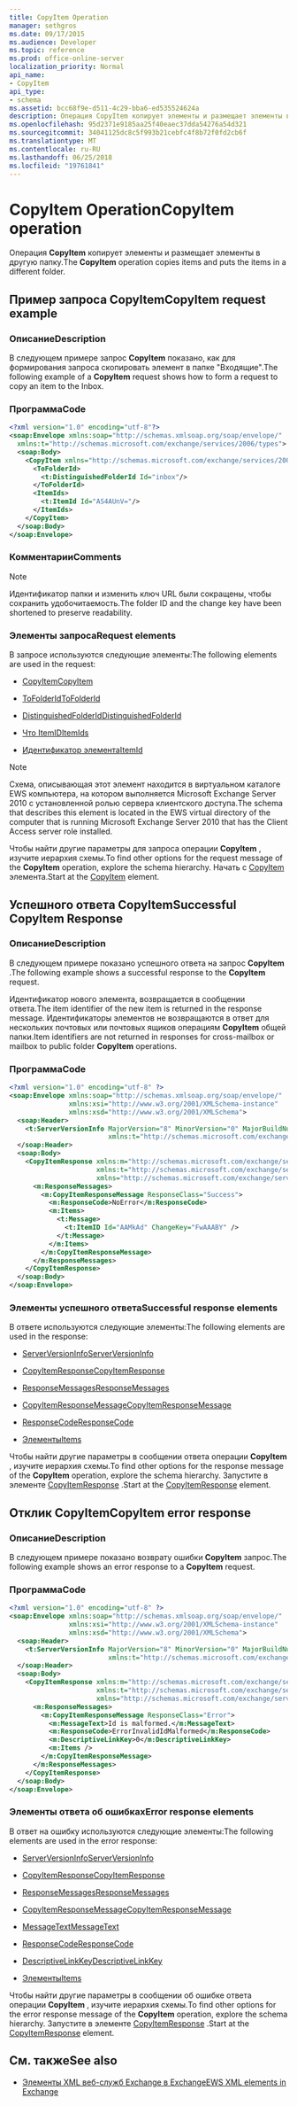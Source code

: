 ```yaml
---
title: CopyItem Operation
manager: sethgros
ms.date: 09/17/2015
ms.audience: Developer
ms.topic: reference
ms.prod: office-online-server
localization_priority: Normal
api_name:
- CopyItem
api_type:
- schema
ms.assetid: bcc68f9e-d511-4c29-bba6-ed535524624a
description: Операция CopyItem копирует элементы и размещает элементы в другую папку.
ms.openlocfilehash: 95d2371e9185aa25f40eaec37dda54276a54d321
ms.sourcegitcommit: 34041125dc8c5f993b21cebfc4f8b72f0fd2cb6f
ms.translationtype: MT
ms.contentlocale: ru-RU
ms.lasthandoff: 06/25/2018
ms.locfileid: "19761841"
---
```

# <a name="copyitem-operation"></a><span data-ttu-id="a2675-103">CopyItem Operation</span><span class="sxs-lookup"><span data-stu-id="a2675-103">CopyItem operation</span></span>

<span data-ttu-id="a2675-104">Операция **CopyItem** копирует элементы и размещает элементы в другую папку.</span><span class="sxs-lookup"><span data-stu-id="a2675-104">The **CopyItem** operation copies items and puts the items in a different folder.</span></span> 
  
## <a name="copyitem-request-example"></a><span data-ttu-id="a2675-105">Пример запроса CopyItem</span><span class="sxs-lookup"><span data-stu-id="a2675-105">CopyItem request example</span></span>

### <a name="description"></a><span data-ttu-id="a2675-106">Описание</span><span class="sxs-lookup"><span data-stu-id="a2675-106">Description</span></span>

<span data-ttu-id="a2675-107">В следующем примере запрос **CopyItem** показано, как для формирования запроса скопировать элемент в папке "Входящие".</span><span class="sxs-lookup"><span data-stu-id="a2675-107">The following example of a **CopyItem** request shows how to form a request to copy an item to the Inbox.</span></span> 
  
### <a name="code"></a><span data-ttu-id="a2675-108">Программа</span><span class="sxs-lookup"><span data-stu-id="a2675-108">Code</span></span>

```XML
<?xml version="1.0" encoding="utf-8"?>
<soap:Envelope xmlns:soap="http://schemas.xmlsoap.org/soap/envelope/"
  xmlns:t="http://schemas.microsoft.com/exchange/services/2006/types">
  <soap:Body>
    <CopyItem xmlns="http://schemas.microsoft.com/exchange/services/2006/messages">
      <ToFolderId>
        <t:DistinguishedFolderId Id="inbox"/>
      </ToFolderId>
      <ItemIds>
        <t:ItemId Id="AS4AUnV="/>
      </ItemIds>
    </CopyItem>
  </soap:Body>
</soap:Envelope>
```

### <a name="comments"></a><span data-ttu-id="a2675-109">Комментарии</span><span class="sxs-lookup"><span data-stu-id="a2675-109">Comments</span></span>

> [!NOTE]
> <span data-ttu-id="a2675-110">Идентификатор папки и изменить ключ URL были сокращены, чтобы сохранить удобочитаемость.</span><span class="sxs-lookup"><span data-stu-id="a2675-110">The folder ID and the change key have been shortened to preserve readability.</span></span> 
  
### <a name="request-elements"></a><span data-ttu-id="a2675-111">Элементы запроса</span><span class="sxs-lookup"><span data-stu-id="a2675-111">Request elements</span></span>

<span data-ttu-id="a2675-112">В запросе используются следующие элементы:</span><span class="sxs-lookup"><span data-stu-id="a2675-112">The following elements are used in the request:</span></span>
  
- [<span data-ttu-id="a2675-113">CopyItem</span><span class="sxs-lookup"><span data-stu-id="a2675-113">CopyItem</span></span>](copyitem.md)
    
- [<span data-ttu-id="a2675-114">ToFolderId</span><span class="sxs-lookup"><span data-stu-id="a2675-114">ToFolderId</span></span>](tofolderid.md)
    
- [<span data-ttu-id="a2675-115">DistinguishedFolderId</span><span class="sxs-lookup"><span data-stu-id="a2675-115">DistinguishedFolderId</span></span>](distinguishedfolderid.md)
    
- [<span data-ttu-id="a2675-116">Что ItemID</span><span class="sxs-lookup"><span data-stu-id="a2675-116">ItemIds</span></span>](itemids.md)
    
- [<span data-ttu-id="a2675-117">Идентификатор элемента</span><span class="sxs-lookup"><span data-stu-id="a2675-117">ItemId</span></span>](itemid.md)
    
> [!NOTE]
> <span data-ttu-id="a2675-118">Схема, описывающая этот элемент находится в виртуальном каталоге EWS компьютера, на котором выполняется Microsoft Exchange Server 2010 с установленной ролью сервера клиентского доступа.</span><span class="sxs-lookup"><span data-stu-id="a2675-118">The schema that describes this element is located in the EWS virtual directory of the computer that is running Microsoft Exchange Server 2010 that has the Client Access server role installed.</span></span> 
  
<span data-ttu-id="a2675-119">Чтобы найти другие параметры для запроса операции **CopyItem** , изучите иерархия схемы.</span><span class="sxs-lookup"><span data-stu-id="a2675-119">To find other options for the request message of the **CopyItem** operation, explore the schema hierarchy.</span></span> <span data-ttu-id="a2675-120">Начать с [CopyItem](copyitem.md) элемента.</span><span class="sxs-lookup"><span data-stu-id="a2675-120">Start at the [CopyItem](copyitem.md) element.</span></span> 
  
## <a name="successful-copyitem-response"></a><span data-ttu-id="a2675-121">Успешного ответа CopyItem</span><span class="sxs-lookup"><span data-stu-id="a2675-121">Successful CopyItem Response</span></span>

### <a name="description"></a><span data-ttu-id="a2675-122">Описание</span><span class="sxs-lookup"><span data-stu-id="a2675-122">Description</span></span>

<span data-ttu-id="a2675-123">В следующем примере показано успешного ответа на запрос **CopyItem** .</span><span class="sxs-lookup"><span data-stu-id="a2675-123">The following example shows a successful response to the **CopyItem** request.</span></span> 
  
<span data-ttu-id="a2675-124">Идентификатор нового элемента, возвращается в сообщении ответа.</span><span class="sxs-lookup"><span data-stu-id="a2675-124">The item identifier of the new item is returned in the response message.</span></span> <span data-ttu-id="a2675-125">Идентификаторы элементов не возвращаются в ответ для нескольких почтовых или почтовых ящиков операциям **CopyItem** общей папки.</span><span class="sxs-lookup"><span data-stu-id="a2675-125">Item identifiers are not returned in responses for cross-mailbox or mailbox to public folder **CopyItem** operations.</span></span> 
  
### <a name="code"></a><span data-ttu-id="a2675-126">Программа</span><span class="sxs-lookup"><span data-stu-id="a2675-126">Code</span></span>

```XML
<?xml version="1.0" encoding="utf-8" ?>
<soap:Envelope xmlns:soap="http://schemas.xmlsoap.org/soap/envelope/" 
               xmlns:xsi="http://www.w3.org/2001/XMLSchema-instance" 
               xmlns:xsd="http://www.w3.org/2001/XMLSchema">
  <soap:Header>
    <t:ServerVersionInfo MajorVersion="8" MinorVersion="0" MajorBuildNumber="595" MinorBuildNumber="0" 
                         xmlns:t="http://schemas.microsoft.com/exchange/services/2006/types" />
  </soap:Header>
  <soap:Body>
    <CopyItemResponse xmlns:m="http://schemas.microsoft.com/exchange/services/2006/messages" 
                      xmlns:t="http://schemas.microsoft.com/exchange/services/2006/types" 
                      xmlns="http://schemas.microsoft.com/exchange/services/2006/messages">
      <m:ResponseMessages>
        <m:CopyItemResponseMessage ResponseClass="Success">
          <m:ResponseCode>NoError</m:ResponseCode>
          <m:Items>
            <t:Message>
              <t:ItemID Id="AAMkAd" ChangeKey="FwAAABY" />
            </t:Message>
          </m:Items>
        </m:CopyItemResponseMessage>
      </m:ResponseMessages>
    </CopyItemResponse>
  </soap:Body>
</soap:Envelope>
```

### <a name="successful-response-elements"></a><span data-ttu-id="a2675-127">Элементы успешного ответа</span><span class="sxs-lookup"><span data-stu-id="a2675-127">Successful response elements</span></span>

<span data-ttu-id="a2675-128">В ответе используются следующие элементы:</span><span class="sxs-lookup"><span data-stu-id="a2675-128">The following elements are used in the response:</span></span>
  
- [<span data-ttu-id="a2675-129">ServerVersionInfo</span><span class="sxs-lookup"><span data-stu-id="a2675-129">ServerVersionInfo</span></span>](serverversioninfo.md)
    
- [<span data-ttu-id="a2675-130">CopyItemResponse</span><span class="sxs-lookup"><span data-stu-id="a2675-130">CopyItemResponse</span></span>](copyitemresponse.md)
    
- [<span data-ttu-id="a2675-131">ResponseMessages</span><span class="sxs-lookup"><span data-stu-id="a2675-131">ResponseMessages</span></span>](responsemessages.md)
    
- [<span data-ttu-id="a2675-132">CopyItemResponseMessage</span><span class="sxs-lookup"><span data-stu-id="a2675-132">CopyItemResponseMessage</span></span>](copyitemresponsemessage.md)
    
- [<span data-ttu-id="a2675-133">ResponseCode</span><span class="sxs-lookup"><span data-stu-id="a2675-133">ResponseCode</span></span>](responsecode.md)
    
- [<span data-ttu-id="a2675-134">Элементы</span><span class="sxs-lookup"><span data-stu-id="a2675-134">Items</span></span>](items.md)
    
<span data-ttu-id="a2675-135">Чтобы найти другие параметры в сообщении ответа операции **CopyItem** , изучите иерархия схемы.</span><span class="sxs-lookup"><span data-stu-id="a2675-135">To find other options for the response message of the **CopyItem** operation, explore the schema hierarchy.</span></span> <span data-ttu-id="a2675-136">Запустите в элементе [CopyItemResponse](copyitemresponse.md) .</span><span class="sxs-lookup"><span data-stu-id="a2675-136">Start at the [CopyItemResponse](copyitemresponse.md) element.</span></span> 
  
## <a name="copyitem-error-response"></a><span data-ttu-id="a2675-137">Отклик CopyItem</span><span class="sxs-lookup"><span data-stu-id="a2675-137">CopyItem error response</span></span>

### <a name="description"></a><span data-ttu-id="a2675-138">Описание</span><span class="sxs-lookup"><span data-stu-id="a2675-138">Description</span></span>

<span data-ttu-id="a2675-139">В следующем примере показано возврату ошибки **CopyItem** запрос.</span><span class="sxs-lookup"><span data-stu-id="a2675-139">The following example shows an error response to a **CopyItem** request.</span></span> 
  
### <a name="code"></a><span data-ttu-id="a2675-140">Программа</span><span class="sxs-lookup"><span data-stu-id="a2675-140">Code</span></span>

```XML
<?xml version="1.0" encoding="utf-8" ?>
<soap:Envelope xmlns:soap="http://schemas.xmlsoap.org/soap/envelope/" 
               xmlns:xsi="http://www.w3.org/2001/XMLSchema-instance" 
               xmlns:xsd="http://www.w3.org/2001/XMLSchema">
  <soap:Header>
    <t:ServerVersionInfo MajorVersion="8" MinorVersion="0" MajorBuildNumber="595" MinorBuildNumber="0" 
                         xmlns:t="http://schemas.microsoft.com/exchange/services/2006/types" />
  </soap:Header>
  <soap:Body>
    <CopyItemResponse xmlns:m="http://schemas.microsoft.com/exchange/services/2006/messages" 
                      xmlns:t="http://schemas.microsoft.com/exchange/services/2006/types" 
                      xmlns="http://schemas.microsoft.com/exchange/services/2006/messages">
      <m:ResponseMessages>
        <m:CopyItemResponseMessage ResponseClass="Error">
          <m:MessageText>Id is malformed.</m:MessageText>
          <m:ResponseCode>ErrorInvalidIdMalformed</m:ResponseCode>
          <m:DescriptiveLinkKey>0</m:DescriptiveLinkKey>
          <m:Items />
        </m:CopyItemResponseMessage>
      </m:ResponseMessages>
    </CopyItemResponse>
  </soap:Body>
</soap:Envelope>
```

### <a name="error-response-elements"></a><span data-ttu-id="a2675-141">Элементы ответа об ошибках</span><span class="sxs-lookup"><span data-stu-id="a2675-141">Error response elements</span></span>

<span data-ttu-id="a2675-142">В ответ на ошибку используются следующие элементы:</span><span class="sxs-lookup"><span data-stu-id="a2675-142">The following elements are used in the error response:</span></span>
  
- [<span data-ttu-id="a2675-143">ServerVersionInfo</span><span class="sxs-lookup"><span data-stu-id="a2675-143">ServerVersionInfo</span></span>](serverversioninfo.md)
    
- [<span data-ttu-id="a2675-144">CopyItemResponse</span><span class="sxs-lookup"><span data-stu-id="a2675-144">CopyItemResponse</span></span>](copyitemresponse.md)
    
- [<span data-ttu-id="a2675-145">ResponseMessages</span><span class="sxs-lookup"><span data-stu-id="a2675-145">ResponseMessages</span></span>](responsemessages.md)
    
- [<span data-ttu-id="a2675-146">CopyItemResponseMessage</span><span class="sxs-lookup"><span data-stu-id="a2675-146">CopyItemResponseMessage</span></span>](copyitemresponsemessage.md)
    
- [<span data-ttu-id="a2675-147">MessageText</span><span class="sxs-lookup"><span data-stu-id="a2675-147">MessageText</span></span>](messagetext.md)
    
- [<span data-ttu-id="a2675-148">ResponseCode</span><span class="sxs-lookup"><span data-stu-id="a2675-148">ResponseCode</span></span>](responsecode.md)
    
- [<span data-ttu-id="a2675-149">DescriptiveLinkKey</span><span class="sxs-lookup"><span data-stu-id="a2675-149">DescriptiveLinkKey</span></span>](descriptivelinkkey.md)
    
- [<span data-ttu-id="a2675-150">Элементы</span><span class="sxs-lookup"><span data-stu-id="a2675-150">Items</span></span>](items.md)
    
<span data-ttu-id="a2675-151">Чтобы найти другие параметры в сообщении об ошибке ответа операции **CopyItem** , изучите иерархия схемы.</span><span class="sxs-lookup"><span data-stu-id="a2675-151">To find other options for the error response message of the **CopyItem** operation, explore the schema hierarchy.</span></span> <span data-ttu-id="a2675-152">Запустите в элементе [CopyItemResponse](copyitemresponse.md) .</span><span class="sxs-lookup"><span data-stu-id="a2675-152">Start at the [CopyItemResponse](copyitemresponse.md) element.</span></span> 
  
## <a name="see-also"></a><span data-ttu-id="a2675-153">См. также</span><span class="sxs-lookup"><span data-stu-id="a2675-153">See also</span></span>



- [<span data-ttu-id="a2675-154">Элементы XML веб-служб Exchange в Exchange</span><span class="sxs-lookup"><span data-stu-id="a2675-154">EWS XML elements in Exchange</span></span>](ews-xml-elements-in-exchange.md)

